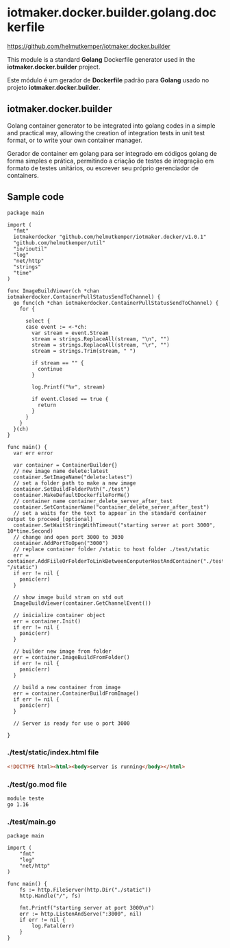 # iotmaker.docker.builder.golang.dockerfile

https://github.com/helmutkemper/iotmaker.docker.builder

This module is a standard **Golang** Dockerfile generator used in the **iotmaker.docker.builder** project.

Este módulo é um gerador de **Dockerfile** padrão para **Golang** usado no projeto **iotmaker.docker.builder**.

## iotmaker.docker.builder

Golang container generator to be integrated into golang codes in a simple and practical way, allowing the creation of 
integration tests in unit test format, or to write your own container manager.

Gerador de container em golang para ser integrado em códigos golang de forma simples e prática, permitindo a criação
de testes de integração em formato de testes unitários, ou escrever seu próprio gerenciador de containers.

## Sample code

```golang
package main

import (
  "fmt"
  iotmakerdocker "github.com/helmutkemper/iotmaker.docker/v1.0.1"
  "github.com/helmutkemper/util"
  "io/ioutil"
  "log"
  "net/http"
  "strings"
  "time"
)

func ImageBuildViewer(ch *chan iotmakerdocker.ContainerPullStatusSendToChannel) {
  go func(ch *chan iotmakerdocker.ContainerPullStatusSendToChannel) {
    for {

      select {
      case event := <-*ch:
        var stream = event.Stream
        stream = strings.ReplaceAll(stream, "\n", "")
        stream = strings.ReplaceAll(stream, "\r", "")
        stream = strings.Trim(stream, " ")

        if stream == "" {
          continue
        }

        log.Printf("%v", stream)

        if event.Closed == true {
          return
        }
      }
    }
  }(ch)
}

func main() {
  var err error

  var container = ContainerBuilder{}
  // new image name delete:latest
  container.SetImageName("delete:latest")
  // set a folder path to make a new image
  container.SetBuildFolderPath("./test")
  container.MakeDefaultDockerfileForMe()
  // container name container_delete_server_after_test
  container.SetContainerName("container_delete_server_after_test")
  // set a waits for the text to appear in the standard container output to proceed [optional]
  container.SetWaitStringWithTimeout("starting server at port 3000", 10*time.Second)
  // change and open port 3000 to 3030
  container.AddPortToOpen("3000")
  // replace container folder /static to host folder ./test/static
  err = container.AddFiileOrFolderToLinkBetweenConputerHostAndContainer("./test/static", "/static")
  if err != nil {
    panic(err)
  }

  // show image build stram on std out
  ImageBuildViewer(container.GetChannelEvent())

  // inicialize container object
  err = container.Init()
  if err != nil {
    panic(err)
  }

  // builder new image from folder
  err = container.ImageBuildFromFolder()
  if err != nil {
    panic(err)
  }

  // build a new container from image
  err = container.ContainerBuildFromImage()
  if err != nil {
    panic(err)
  }

  // Server is ready for use o port 3000

}
```

### ./test/static/index.html file
```html
<!DOCTYPE html><html><body>server is running</body></html>
```

### ./test/go.mod file
```golang
module teste
go 1.16
```

### ./test/main.go
```golang
package main

import (
	"fmt"
	"log"
	"net/http"
)

func main() {
	fs := http.FileServer(http.Dir("./static"))
	http.Handle("/", fs)

	fmt.Printf("starting server at port 3000\n")
	err := http.ListenAndServe(":3000", nil)
	if err != nil {
		log.Fatal(err)
	}
}
```